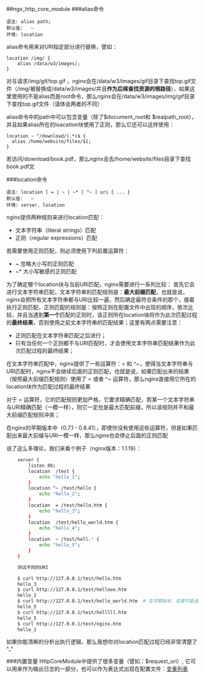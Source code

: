 ##ngx_http_core_module
###alias命令
    
    语法: alias path;
    默认值:   —
    环境: location
    
alias命令用来对URI指定部分进行替换，譬如：

    location /img/ {
        alias /data/w3/images/;
    }

对与请求/img/gif/top.gif ，nginx会在/data/w3/images/gif目录下查找top.gif文件（/img/被替换成/data/w3/images/并且**作为后续查找资源的根路径**），如果这里使用的不是alias而是root命令，那么nginx会在/data/w3/images/img/gif目录下查找top.gif文件（请体会两者的不同）

alias命令中的path中可以包含变量（除了$document_root和 $realpath_root），并且如果alias所在的loacation块使用了正则，那么它还可以这样使用：

    location ~ ^/download/(.*)$ {
      alias /home/website/files/$1;
    }

若访问/download/book.pdf，那么nginx会去/home/website/files目录下查找book.pdf文

###location命令

    
    语法: location [ = | ~ | ~* | ^~ ] uri { ... }
    默认值:   —
    环境: server, location
    
nginx提供两种规则来进行location匹配：

 * 文本字符串（literal strings）匹配
 * 正则（regular expressions）匹配
 
若需要使用正则匹配，则必须使用下列前置运算符：

 * ~  忽略大小写的正则匹配
 * ~* 大小写敏感的正则匹配

为了确定哪个location块与当前URI匹配，nginx需要进行一系列比较： 
首先它会进行文本字符串匹配，文本字符串的匹配规则是：**最大前缀匹配**，也就是说，nginx会把所有文本字符串都与URI比较一遍，然后确定最符合条件的那个，接着执行正则匹配，正则匹配的规则是：按照正则在配置文件中出现的顺序，依次比较，并且当遇到**第一个**匹配的正则时，该正则所在location块将作为此次匹配过程的**最终结果**，否则使用之前文本字符串的匹配结果；这里有两点需要注意：

 * 正则匹配在文本字符串匹配之后进行；
 * 只有当任何一个正则都不与URI匹配时，才会使用文本字符串匹配结果作为此次匹配过程的最终结果；

在文本字符串匹配中，nginx提供了一些运算符：= 和 ^~，使得当文本字符串与URI匹配时，nginx不会继续后面的正则匹配，也就是说，如果匹配出来的结果（按照最大前缀匹配规则）使用了 = 或者 ^~ 运算符，那么nginx直接用它所在的location块作为匹配过程的最终结果

对于 = 运算符，它的匹配规则更加严格，它要求精确匹配，若某一个文本字符串与URI精确匹配（一模一样），则它一定也是最大匹配前缀，所以该规则并不和最大前缀匹配规则冲突；

在nginx的早期版本中（0.7.1 - 0.8.41），即使你没有使用这些运算符，但是如果匹配出来最大前缀与URI一模一样，那么nginx也会停止后面的正则匹配

说了这么多理论，我们来看个例子（nginx版本：1.1.19）：

```sh
    server {
        listen 80; 
        location  /test {
            echo "hello_1";
        }   
        location ^~ /test/hello {
            echo "hello_2";
        }   
        location  = /test/hello.htm {
            echo "hello_3";
        }   
        location  /test/hello_world.htm {
            echo "hello_4";
        }   
        location  ~ /test/hell.* {                                                                               
            echo "hello_5";
        }   
    }   

    测试不同的URI

    $ curl http://127.0.0.1/test/hello.htm
    hello_3
    $ curl http://127.0.0.1/test/hellooo.htm
    hello_2
    $ curl http://127.0.0.1/test/hello_world.htm  # 在早期版本，这里可能返回hello_4
    hello_5
    $ curl http://127.0.0.1/test/helllll.htm
    hello_5
    $ curl http://127.0.0.1/test/nginx.htm
    hello_1
```

如果你能清晰的分析出执行逻辑，那么我想你对location匹配过程已经非常清楚了 ^_^

###内置变量
HttpCoreModule中提供了很多变量（譬如：$request_uri）, 它可以用来作为输出日志的一部分，也可以作为表达式出现在配置文件：[变量列表](http://wiki.nginx.org/HttpCoreModule#Variables)
